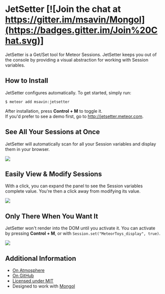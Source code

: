 JetSetter [![Join the chat at https://gitter.im/msavin/Mongol](https://badges.gitter.im/Join%20Chat.svg)]
==================

JetSetter is a Get/Set tool for Meteor Sessions. JetSetter keeps you out of the console by providing a visual abstraction for working with Session variables. 


How to Install
--------------

JetSetter configures automatically. To get started, simply run:

	$ meteor add msavin:jetsetter

After installation, press <strong>Control + M</strong> to toggle it.<br>If you'd prefer to see a demo first, go to http://jetsetter.meteor.com.


See All Your Sessions at Once
----------------------------
JetSetter will automatically scan for all your Session variables and display them in your browser. 

<img src="https://raw.githubusercontent.com/msavin/JetSetter/master/documentation/screenshots/1.gif">


Easily View & Modify Sessions
------------------------------
With a click, you can expand the panel to see the Session variables complete value. You're then a click away from modifying its value. 

<img src="https://raw.githubusercontent.com/msavin/JetSetter/master/documentation/screenshots/2.png">


Only There When You Want It
---------------------------
JetSetter won't render into the DOM until you activate it. You can activate by pressing <strong>Control + M</strong>, or with `Session.set("MeteorToys_display", true)`.

<img src="https://raw.githubusercontent.com/msavin/JetSetter/master/documentation/screenshots/3.png">

Additional Information
----------------------
 - <a href="https://atmospherejs.com/msavin/jetsetter">On Atmosphere</a>
 - <a href="https://github.com/msavin/JetSetter/">On GitHub</a>
 - <a href="https://github.com/msavin/JetSetter/blob/master/documentation/LICENSE.md">Licensed under MIT</a>
 - Designed to work with <a href="https://github.com/msavin/Mongol/">Mongol</a>